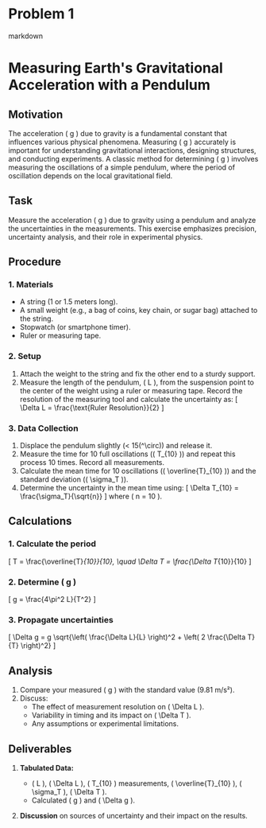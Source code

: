 # Problem 1
markdown
# Measuring Earth's Gravitational Acceleration with a Pendulum

## Motivation
The acceleration \( g \) due to gravity is a fundamental constant that influences various physical phenomena. Measuring \( g \) accurately is important for understanding gravitational interactions, designing structures, and conducting experiments. A classic method for determining \( g \) involves measuring the oscillations of a simple pendulum, where the period of oscillation depends on the local gravitational field.

## Task
Measure the acceleration \( g \) due to gravity using a pendulum and analyze the uncertainties in the measurements. This exercise emphasizes precision, uncertainty analysis, and their role in experimental physics.

## Procedure

### 1. Materials
- A string (1 or 1.5 meters long).
- A small weight (e.g., a bag of coins, key chain, or sugar bag) attached to the string.
- Stopwatch (or smartphone timer).
- Ruler or measuring tape.

### 2. Setup
1. Attach the weight to the string and fix the other end to a sturdy support.
2. Measure the length of the pendulum, \( L \), from the suspension point to the center of the weight using a ruler or measuring tape. Record the resolution of the measuring tool and calculate the uncertainty as:
   \[
   \Delta L = \frac{\text{Ruler Resolution}}{2}
   \]

### 3. Data Collection
1. Displace the pendulum slightly (< 15\(^\circ\)) and release it.
2. Measure the time for 10 full oscillations (\( T_{10} \)) and repeat this process 10 times. Record all measurements.
3. Calculate the mean time for 10 oscillations (\( \overline{T}_{10} \)) and the standard deviation (\( \sigma_T \)).
4. Determine the uncertainty in the mean time using:
   \[
   \Delta T_{10} = \frac{\sigma_T}{\sqrt{n}}
   \]
   where \( n = 10 \).

## Calculations

### 1. Calculate the period
\[
T = \frac{\overline{T}_{10}}{10}, \quad \Delta T = \frac{\Delta T_{10}}{10}
\]

### 2. Determine \( g \)
\[
g = \frac{4\pi^2 L}{T^2}
\]

### 3. Propagate uncertainties
\[
\Delta g = g \sqrt{\left( \frac{\Delta L}{L} \right)^2 + \left( 2 \frac{\Delta T}{T} \right)^2}
\]

## Analysis

1. Compare your measured \( g \) with the standard value (9.81 m/s²).
2. Discuss:
   - The effect of measurement resolution on \( \Delta L \).
   - Variability in timing and its impact on \( \Delta T \).
   - Any assumptions or experimental limitations.

## Deliverables

1. **Tabulated Data:**
   - \( L \), \( \Delta L \), \( T_{10} \) measurements, \( \overline{T}_{10} \), \( \sigma_T \), \( \Delta T \).
   - Calculated \( g \) and \( \Delta g \).

2. **Discussion** on sources of uncertainty and their impact on the results.
